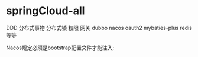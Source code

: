 # springCloud-all
DDD 分布式事物 分布式锁 权限 网关 dubbo nacos oauth2 mybaties-plus redis等等



Nacos规定必须是bootstrap配置文件才能注入;
